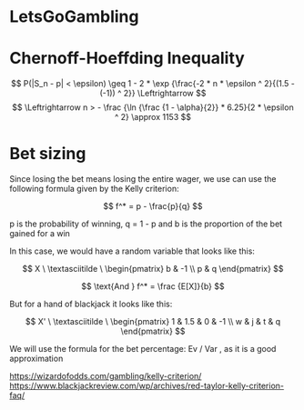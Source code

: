 # LetsGoGambling
# Chernoff-Hoeffding Inequality
$$
P(|S_n - p| < \epsilon) \geq 1 - 2 * \exp {\frac{-2 * n * \epsilon ^ 2}{(1.5 - (-1)) ^ 2}} \Leftrightarrow
$$
$$
\Leftrightarrow n > - \frac {\ln {\frac {1 - \alpha}{2}} * 6.25}{2 * \epsilon ^ 2} \approx 1153
$$
# Bet sizing
Since losing the bet means losing the entire wager, we use can use the following formula given by the Kelly criterion:

$$
f^* = p - \frac{p}{q}
$$

p is the probability of winning, q = 1 - p and b is the proportion of the bet gained for a win

In this case, we would have a random variable that looks like this:

$$
X  \ \textasciitilde \ 
\begin{pmatrix}
b & -1 \\
p & q
\end{pmatrix}
$$

$$
\text{And } f^* = \frac {E[X]}{b}
$$

But for a hand of blackjack it looks like this:

$$
X'  \ \textasciitilde \ 
\begin{pmatrix}
1 & 1.5 & 0 & -1 \\
w & j & t & q
\end{pmatrix}
$$

We will use the formula for the bet percentage: Ev / Var , as it is a good approximation

https://wizardofodds.com/gambling/kelly-criterion/
https://www.blackjackreview.com/wp/archives/red-taylor-kelly-criterion-faq/
